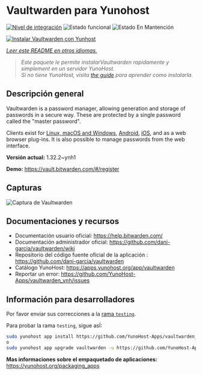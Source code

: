 <!--
Este archivo README esta generado automaticamente<https://github.com/YunoHost/apps/tree/master/tools/readme_generator>
No se debe editar a mano.
-->

# Vaultwarden para Yunohost

[![Nivel de integración](https://dash.yunohost.org/integration/vaultwarden.svg)](https://ci-apps.yunohost.org/ci/apps/vaultwarden/) ![Estado funcional](https://ci-apps.yunohost.org/ci/badges/vaultwarden.status.svg) ![Estado En Mantención](https://ci-apps.yunohost.org/ci/badges/vaultwarden.maintain.svg)

[![Instalar Vaultwarden con Yunhost](https://install-app.yunohost.org/install-with-yunohost.svg)](https://install-app.yunohost.org/?app=vaultwarden)

*[Leer este README en otros idiomas.](./ALL_README.md)*

> *Este paquete le permite instalarVaultwarden rapidamente y simplement en un servidor YunoHost.*  
> *Si no tiene YunoHost, visita [the guide](https://yunohost.org/install) para aprender como instalarla.*

## Descripción general

Vaultwarden is a password manager, allowing generation and storage of passwords in a secure way. These are protected by a single password called the "master password".

Clients exist for [Linux, macOS and Windows](https://bitwarden.com/#download), [Android](https://play.google.com/store/apps/details?id=com.x8bit.bitwarden), [iOS](https://itunes.apple.com/app/bitwarden-free-password-manager/id1137397744?mt=8), and as a web browser plug-ins. It is also possible to manage passwords from the web interface.


**Versión actual:** 1.32.2~ynh1

**Demo:** <https://vault.bitwarden.com/#/register>

## Capturas

![Captura de Vaultwarden](./doc/screenshots/screenshot1.png)

## Documentaciones y recursos

- Documentación usuario oficial: <https://help.bitwarden.com/>
- Documentación administrador oficial: <https://github.com/dani-garcia/vaultwarden/wiki>
- Repositorio del código fuente oficial de la aplicación : <https://github.com/dani-garcia/vaultwarden>
- Catálogo YunoHost: <https://apps.yunohost.org/app/vaultwarden>
- Reportar un error: <https://github.com/YunoHost-Apps/vaultwarden_ynh/issues>

## Información para desarrolladores

Por favor enviar sus correcciones a la [rama `testing`](https://github.com/YunoHost-Apps/vaultwarden_ynh/tree/testing).

Para probar la rama `testing`, sigue asÍ:

```bash
sudo yunohost app install https://github.com/YunoHost-Apps/vaultwarden_ynh/tree/testing --debug
o
sudo yunohost app upgrade vaultwarden -u https://github.com/YunoHost-Apps/vaultwarden_ynh/tree/testing --debug
```

**Mas informaciones sobre el empaquetado de aplicaciones:** <https://yunohost.org/packaging_apps>
